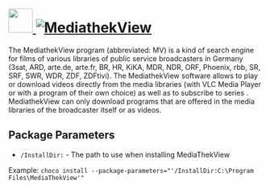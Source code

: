 # [<img src="https://cdn.jsdelivr.net/gh/AdmiringWorm/chocolatey-packages@be0254f2f5af25f47a26e8a041d9f8766934beaa/icons/mediathekview.png" height="48" width="48" /> ![MediathekView](https://img.shields.io/chocolatey/v/MediathekView.svg?label=MediathekView&style=for-the-badge)](https://chocolatey.org/packages/MediathekView)

The MediathekView program (abbreviated: MV) is a kind of search engine for films of various libraries of public service broadcasters in Germany (3sat, ARD, arte.de, arte.fr, BR, HR, KiKA, MDR, NDR, ORF, Phoenix, rbb, SR, SRF, SWR, WDR, ZDF, ZDFtivi). The MediathekView software allows to play or download videos directly from the media libraries (with VLC Media Player or with a program of their own choice) as well as to subscribe to series . MediathekView can only download programs that are offered in the media libraries of the broadcaster itself or as videos.

## Package Parameters
- `/InstallDir:` - The path to use when installing MediaThekView

Example: `choco install --package-parameters="'/InstallDir:C:\Program Files\MediaThekView'"`
